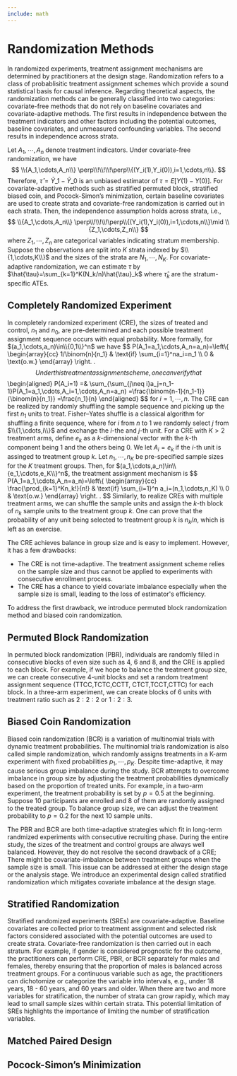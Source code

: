```yaml
---
include: math
---
```


# Randomization Methods

In randomized experiments, treatment assignment mechanisms are determined by practitioners at the design stage. Randomization refers to a class of probablisitic treatment assignment schemes which provide a sound statistical basis for causal inference. Regarding theoretical aspects, the randomization methods can be generally classified into two categories: covariate-free methods that do not rely on baseline covariates and covariate-adaptive methods. The first results in independence between the treatment indicators and other factors including the potential outcomes, baseline covariates, and unmeasured confounding variables. The second results in independence across strata. 

Let $A_1,\cdots,A_n$ denote treatment indicators. Under covariate-free randomization, we have
$$
\\{A_1,\cdots,A_n\\} \perp\\!\\!\\!\perp\\{(Y_i(1),Y_i(0)),i=1,\cdots,n\\}.
$$
Therefore, $\hat{\tau} = \bar{Y}\_1 - \bar{Y}\_0$ is an unbiased estimator of $\tau=E[Y(1)-Y(0)]$.
For covariate-adaptive methods such as stratified permuted block, stratified biased coin, and Pocock-Simon’s minimization, certain baseline covariates are used to create strata and covariate-free randomization is carried out in each strata. Then, the independence assumption holds across strata, i.e.,
$$
\\{A_1,\cdots,A_n\\} \perp\\!\\!\\!\perp\\{(Y_i(1),Y_i(0)),i=1,\cdots,n\\}\mid \\{Z_1,\cdots,Z_n\\}
$$
where $Z_1,\cdots,Z_n$ are categorical variables indicating stratum membership. Suppose the observations are split into $K$ strata indexed by $\\{1,\cdots,K\\}$ and the sizes of the strata are $N_1,\cdots,N_K$. For covariate-adaptive randomization, we can estimate $\tau$ by $\hat{\tau}=\sum_{k=1}^K(N_k/n)\hat{\tau}_k$ where $\hat{\tau}_k$ are the stratum-specific ATEs.

## Completely Randomized Experiment
In completely randomized experiment (CRE), the sizes of treated and control, $n_1$ and $n_0$, are pre-determined and each possible treatment assignment sequence occurs with equal probability. More formally, for $(a_1,\cdots,a_n)\in\\{0,1\\}^n$ we have 
$$
P(A_1=a_1,\cdots,A_n=a_n)=\left\\{ 
\begin{array}{cc}
1/\binom{n}{n_1} & \text{if} \sum_{i=1}^na_i=n_1 \\\\ 
0 & \text{o.w.}
\end{array}
\right. .
$$
Under this treatment assignment scheme, one can verify that
$$
\begin{aligned}
P(A_i=1) =& \sum_{\sum_{j\neq i}a_j=n_1-1}P(A_1=a_1,\cdots,A_i=1,\cdots,A_n=a_n)
=\frac{\binom{n-1}{n_1-1}}{\binom{n}{n_1}}
=\frac{n_1}{n}
\end{aligned}
$$
for $i=1,\cdots,n$. The CRE can be realized by randomly shuffling the sample sequence and picking up the first $n_1$ units to treat. Fisher–Yates shuffle is a classical algorithm for shuffling a finite sequence, where for $i$ from $n$ to $1$ we randomly select $j$ from $\\{1,\cdots,i\\}$ and exchange the $i$-the and $j$-th unit. For a CRE with $K>2$ treatment arms, define $e_k$ as a $k$-dimensional vector with the $k$-th component being $1$ and the others being $0$. We let $A_i=e_k$ if the $i$-th unit is assinged to treatment group $k$. Let $n_1,\cdots,n_K$ be pre-specified sample sizes for the $K$ treatment groups. Then, for $(a_1,\cdots,a_n)\in\\{e_1,\cdots,e_K\\}^n$, the treatment assignment mechanism is
$$
P(A_1=a_1,\cdots,A_n=a_n)=\left\\{ 
\begin{array}{cc}
\frac{\prod_{k=1}^Kn_k!}{n!} & \text{if} \sum_{i=1}^n a_i=(n_1,\cdots,n_K) \\\\ 
0 & \text{o.w.}
\end{array}
\right. .
$$
Similarly, to realize CREs with multiple treatment arms, we can shuffle the sample units and assign the $k$-th block of $n_k$ sample units to the treatment group $k$. One can prove that the probability of any unit being selected to treatment group $k$ is $n_k/n$, which is left as an exercise.

The CRE achieves balance in group size and is easy to implement. However, it has a few drawbacks:

* The CRE is not time-adaptive. The treatment assignment scheme relies on the sample size and thus cannot be applied to experiments with consecutive enrollment process. 
* The CRE has a chance to yield covariate imbalance especially when the sample size is small, leading to the loss of estimator's efficiency.

To address the first drawback, we introduce permuted block randomization method and biased coin randomization.

## Permuted Block Randomization

In permuted block randomization (PBR), individuals are randomly filled in consecutive blocks of even size such as $4$, $6$ and $8$, and the CRE is applied to each block. For example, if we hope to balance the treatment group size, we can create consecutive $4$-unit blocks and set a random treatment assignment sequence (TTCC,TCTC,CCTT, CTCT,TCCT,CTTC) for each block. In a three-arm experiment, we can create blocks of $6$ units with treatment ratio such as $2:2:2$ or $1:2:3$.

## Biased Coin Randomization
Biased coin randomization (BCR) is a variation of multinomial trials with dynamic treatment probabilities. The multinomial trials randomization is also called simple randomization, which randomly assigns treatments in a K-arm experiment with fixed probabilities $p_1,\cdots,p_K$. Despite time-adaptive, it may cause serious group imbalance during the study. BCR attempts to overcome imbalance in group size by adjusting the treatment probabilities dynamically based on the proportion of treated units. For example, in a two-arm experiment, the treatment probability is set by $p=0.5$ at the beginning. Suppose $10$ participants are enrolled and $8$ of them are randomly assigned to the treated group. To balance group size, we can adjust the treatment probability to $p=0.2$ for the next $10$ sample units.

The PBR and BCR are both time-adaptive strategies which fit in long-term randmized experiments with consecutive recruiting phase. During the entire study, the sizes of the treatment and control groups are always well balanced. However, they do not resolve the second drawback of a CRE; There might be covariate-imbalance between treatment groups when the sample size is small. This issue can be addressed at either the design stage or the analysis stage. We introduce an experimental design called stratified randomization which mitigates covariate imbalance at the design stage.

## Stratified Randomization

Stratified randomized experiments (SREs) are covariate-adaptive. Baseline covariates are collected prior to treatment assignment and selected risk factors considered associated with the potential outcomes are used to create strata. Covariate-free randomization is then carried out in each stratum. For example, if gender is considered prognostic for the outcome, the practitioners can perform CRE, PBR, or BCR separately for males and females, thereby ensuring that the proportion of males is balanced across treatment groups. For a continuous variable such as age, the practitioners can dichotomize or categorize the variable into intervals, e.g., under 18 years, 18 - 60 years, and 60 years and older. When there are two and more variables for stratification, the number of strata can grow rapidly, which may lead to small sample sizes within certain strata. This potential limitation of SREs highlights the importance of limiting the number of stratification variables.

## Matched Paired Design

## Pocock-Simon’s Minimization


